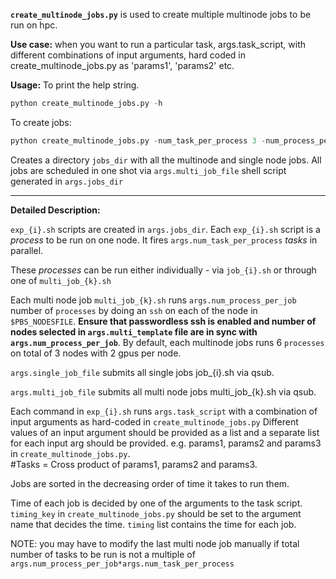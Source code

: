 
**`create_multinode_jobs.py`** is used to create multiple multinode jobs to be run on hpc.

**Use case:** when you want to run a particular task, args.task_script, with different combinations of input arguments, hard coded in create_multinode_jobs.py as 'params1', 'params2' etc.

**Usage:** 
To print the help string.
```python
python create_multinode_jobs.py -h
```

To create jobs:
```python
python create_multinode_jobs.py -num_task_per_process 3 -num_process_per_job 6 -task_script test_dummy_task/dummy_task_script.py -jobs_dir multinodejobs -multi_job_file all_multi_jobs.sh
```
Creates a directory `jobs_dir` with all the multinode and single node jobs. All jobs are scheduled in one shot via `args.multi_job_file` shell script generated in `args.jobs_dir`

---------------------


**Detailed Description:**

`exp_{i}.sh` scripts are created in `args.jobs_dir`. Each `exp_{i}.sh` script is a *process* to be run on one node. It fires `args.num_task_per_process` *tasks* in parallel.

These *processes* can be run either individually - via `job_{i}.sh` or through one of `multi_job_{k}.sh`

Each multi node job `multi_job_{k}.sh` runs `args.num_process_per_job` number of `processes` by doing an `ssh` on each of the node in `$PBS_NODESFILE`. **Ensure that passwordless ssh is enabled and number of nodes selected in `args.multi_template` file are in sync with `args.num_process_per_job`**. By default, each multinode jobs runs 6 `processes` on total of 3 nodes with 2 gpus per node.

`args.single_job_file` submits all single jobs job_{i}.sh via qsub.

`args.multi_job_file` submits all multi node jobs multi_job_{k}.sh via qsub.

Each command in `exp_{i}.sh` runs `args.task_script` with a combination of input arguments as hard-coded in `create_multinode_jobs.py`
Different values of an input argument should be provided as a list and a separate list for each input arg should be provided. 
e.g. params1, params2 and params3 in `create_multinode_jobs.py`.  
#Tasks = Cross product of params1, params2 and params3.

Jobs are sorted in the decreasing order of time it takes to run them.

Time of each job is decided by one of the arguments to the task script. 
`timing_key` in `create_multinode_jobs.py` should be set to the argument name that decides the time. 
`timing` list contains the time for each job.

NOTE: you may have to modify the last multi node job manually if total number of tasks to be run is not a multiple of `args.num_process_per_job*args.num_task_per_process`




